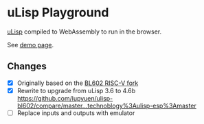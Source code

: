 # uLisp Playground

[uLisp](http://www.ulisp.com) compiled to WebAssembly to run in the browser.

See [demo page](https://eliot-akira.github.io/ulisp-wasm/).

## Changes

- [x] Originally based on the [BL602 RISC-V fork](https://github.com/lupyuen/ulisp-bl602)
- [x] Rewrite to upgrade from uLisp 3.6 to 4.6b
  https://github.com/lupyuen/ulisp-bl602/compare/master...technoblogy%3Aulisp-esp%3Amaster
- [ ] Replace inputs and outputs with emulator
